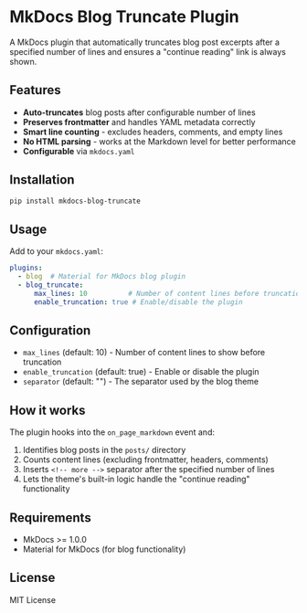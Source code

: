 # MkDocs Blog Truncate Plugin

A MkDocs plugin that automatically truncates blog post excerpts after a specified number of lines and ensures a "continue reading" link is always shown.

## Features

- **Auto-truncates** blog posts after configurable number of lines
- **Preserves frontmatter** and handles YAML metadata correctly
- **Smart line counting** - excludes headers, comments, and empty lines
- **No HTML parsing** - works at the Markdown level for better performance
- **Configurable** via `mkdocs.yaml`

## Installation

```bash
pip install mkdocs-blog-truncate
```

## Usage

Add to your `mkdocs.yaml`:

```yaml
plugins:
  - blog  # Material for MkDocs blog plugin
  - blog_truncate:
      max_lines: 10          # Number of content lines before truncation
      enable_truncation: true # Enable/disable the plugin
```

## Configuration

- `max_lines` (default: 10) - Number of content lines to show before truncation
- `enable_truncation` (default: true) - Enable or disable the plugin
- `separator` (default: "<!-- more -->") - The separator used by the blog theme

## How it works

The plugin hooks into the `on_page_markdown` event and:

1. Identifies blog posts in the `posts/` directory
2. Counts content lines (excluding frontmatter, headers, comments)
3. Inserts `<!-- more -->` separator after the specified number of lines
4. Lets the theme's built-in logic handle the "continue reading" functionality

## Requirements

- MkDocs >= 1.0.0
- Material for MkDocs (for blog functionality)

## License

MIT License